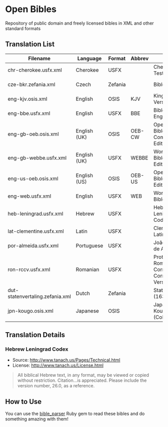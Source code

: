 # Open Bibles

Repository of public domain and freely licensed bibles in XML and other standard formats

## Translation List

| Filename                        | Language     | Format  | Abbrev | Version                                          | License       |
|---------------------------------|--------------|---------|--------|--------------------------------------------------|---------------|
| chr-cherokee.usfx.xml           | Cherokee     | USFX    |        | Cherokee New Testament                           | Public Domain |
| cze-bkr.zefania.xml             | Czech        | Zefania |        | Bible kralická                                   | Public Domain |
| eng-kjv.osis.xml                | English      | OSIS    | KJV    | King James Version                               | Public Domain |
| eng-bbe.usfx.xml                | English      | USFX    | BBE    | Bible in Basic English                           | Public Domain |
| eng-gb-oeb.osis.xml             | English (UK) | OSIS    | OEB-CW | Open English Bible, Commonwealth Edition         | Public Domain |
| eng-gb-webbe.usfx.xml           | English (UK) | USFX    | WEBBE  | World English Bible, British Edition             | Public Domain |
| eng-us-oeb.osis.xml             | English (US) | OSIS    | OEB-US | Open English Bible, US Edition                   | Public Domain |
| eng-web.usfx.xml                | English      | USFX    | WEB    | World English Bible                              | Public Domain |
| heb-leningrad.usfx.xml          | Hebrew       | USFX    |        | Hebrew Leningrad Codex                           | _see below_   |
| lat-clementine.usfx.xml         | Latin        | USFX    |        | Clementine Latin Vulgate                         | Public Domain |
| por-almeida.usfx.xml            | Portuguese   | USFX    |        | João Ferreira de Almeida                         | Public Domain |
| ron-rccv.usfx.xml               | Romanian     | USFX    |        | Protestant Romanian Corrected Cornilescu Version | Public Domain |
| dut-statenvertaling.zefania.xml | Dutch        | Zefania |        | Statenvertaling (1637)                           | Public Domain |
| jpn-kougo.osis.xml              | Japanese     | OSIS    |        | Japanese Kougo (Colloquial)                      | Public Domain |

## Translation Details

### Hebrew Leningrad Codex

- Source: http://www.tanach.us/Pages/Technical.html
- License: http://www.tanach.us/License.html

>All biblical Hebrew text, in any format, may be viewed or copied without restriction.
>Citation...is appreciated. Please include the version number, 26.0, as a reference. 

## How to Use

You can use the [bible_parser](https://github.com/churchio/bible_parser) Ruby gem to read these bibles
and do something amazing with them!
